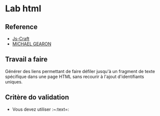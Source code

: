 # Lab html 

## Reference

- [Js-Craft](https://www.js-craft.io/blog/create-links-and-scroll-to-any-text-fragment-in-an-html-page-without-adding-unique-ids/)
- [MICHAEL GEARON](https://mgearon.com/html/text-fragments/)

## Travail a faire 

Générer des liens permettant de faire défiler jusqu'à un fragment de texte spécifique dans une page HTML sans recourir à l'ajout d'identifiants uniques.


## Critère do validation

- Vous devez utiliser :~:text=:

